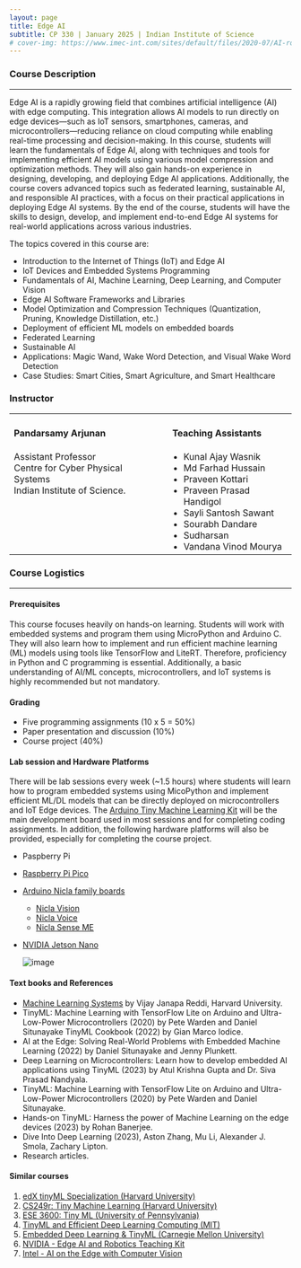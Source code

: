 ```yaml
---
layout: page
title: Edge AI
subtitle: CP 330 | January 2025 | Indian Institute of Science
# cover-img: https://www.imec-int.com/sites/default/files/2020-07/AI-roadmap--the-future-of-edge-AI.jpg
---
```


### Course Description  
---  
Edge AI is a rapidly growing field that combines artificial intelligence (AI) with edge computing. This integration allows AI models to run directly on edge devices—such as IoT sensors, smartphones, cameras, and microcontrollers—reducing reliance on cloud computing while enabling real-time processing and decision-making. In this course, students will learn the fundamentals of Edge AI, along with techniques and tools for implementing efficient AI models using various model compression and optimization methods. They will also gain hands-on experience in designing, developing, and deploying Edge AI applications. Additionally, the course covers advanced topics such as federated learning, sustainable AI, and responsible AI practices, with a focus on their practical applications in deploying Edge AI systems. By the end of the course, students will have the skills to design, develop, and implement end-to-end Edge AI systems for real-world applications across various industries.

The topics covered in this course are:
* Introduction to the Internet of Things (IoT) and Edge AI
* IoT Devices and Embedded Systems Programming
* Fundamentals of AI, Machine Learning, Deep Learning, and Computer Vision
* Edge AI Software Frameworks and Libraries
* Model Optimization and Compression Techniques (Quantization, Pruning, Knowledge Distillation, etc.)
* Deployment of efficient ML models on embedded boards
* Federated Learning
* Sustainable AI
* Applications: Magic Wand, Wake Word Detection, and Visual Wake Word Detection
* Case Studies: Smart Cities, Smart Agriculture, and Smart Healthcare


### Instructor


<table cellspacing="0" cellpadding="0" style="border-collapse: collapse; text-align: left; vertical-align: top; border: none;">
  <tr>
    <td style="padding-right: 20px; vertical-align: top; border: none;">
      <h4>Pandarsamy Arjunan</h4>
      Assistant Professor<br>
      Centre for Cyber Physical Systems<br>
      Indian Institute of Science.
    </td>
    <td style="vertical-align: top; border: none;">
      <h4>Teaching Assistants</h4>
      <ul style="margin: 0; padding-left: 20px;">
        <li>Kunal Ajay Wasnik</li>
        <li>Md Farhad Hussain</li>
        <li>Praveen Kottari</li>
        <li>Praveen Prasad Handigol</li>
        <li>Sayli Santosh Sawant</li>
        <li>Sourabh Dandare</li>
        <li>Sudharsan</li>
        <li>Vandana Vinod Mourya</li>        
      </ul>
    </td>
  </tr>
</table>


### Course Logistics
---

#### Prerequisites

This course focuses heavily on hands-on learning. Students will work with embedded systems and program them using MicroPython and Arduino C. They will also learn how to implement and run efficient machine learning (ML) models using tools like TensorFlow and LiteRT. Therefore, proficiency in Python and C programming is essential. Additionally, a basic understanding of AI/ML concepts, microcontrollers, and IoT systems is highly recommended but not mandatory.

#### Grading
- Five programming assignments (10 x 5 = 50%)
- Paper presentation and discussion (10%)
- Course project (40%)

#### Lab session and Hardware Platforms

There will be lab sessions every week (~1.5 hours) where students will learn how to program embedded systems using MicoPython and implement efficient ML/DL models that can be directly deployed on microcontrollers and IoT Edge devices. The [Arduino Tiny Machine Learning Kit](https://store.arduino.cc/products/arduino-tiny-machine-learning-kit) will be the main development board used in most sessions and for completing coding assignments. In addition, the following hardware platforms will also be provided, especially for completing the course project.
 - Paspberry Pi
 - [Raspberry Pi Pico](https://www.raspberrypi.com/products/raspberry-pi-pico/)
 - [Arduino Nicla family boards](https://www.arduino.cc/pro/hardware-nicla-family/)
   - [Nicla Vision](https://www.arduino.cc/pro/hardware-product-nicla-vision/)
   - [Nicla Voice](https://www.arduino.cc/pro/hardware-nicla-voice/)
   - [Nicla Sense ME](https://www.arduino.cc/pro/hardware-nicla-sense-me/)
 - [NVIDIA Jetson Nano](https://developer.nvidia.com/embedded/jetson-nano)
   
   ![image](https://github.com/user-attachments/assets/fc34e886-6c18-4e59-8c18-7c1e5fb7ce49)
  

#### Text books and References
 - [Machine Learning Systems](https://mlsysbook.ai/) by Vijay Janapa Reddi, Harvard University.
 - TinyML: Machine Learning with TensorFlow Lite on Arduino and Ultra-Low-Power Microcontrollers (2020) by Pete Warden and Daniel Situnayake TinyML Cookbook (2022) by Gian Marco Iodice.
 - AI at the Edge: Solving Real-World Problems with Embedded Machine Learning (2022) by Daniel Situnayake and Jenny Plunkett.
 - Deep Learning on Microcontrollers: Learn how to develop embedded AI applications using TinyML (2023) by Atul Krishna Gupta and Dr. Siva Prasad Nandyala.
 - TinyML: Machine Learning with TensorFlow Lite on Arduino and Ultra-Low-Power Microcontrollers (2020) by Pete Warden and Daniel Situnayake.
 - Hands-on TinyML: Harness the power of Machine Learning on the edge devices (2023) by Rohan Banerjee.
 - Dive Into Deep Learning (2023), Aston Zhang, Mu Li, Alexander J. Smola, Zachary Lipton.
 - Research articles.


#### Similar courses 
1. [edX tinyML Specialization (Harvard University)](https://www.edx.org/certificates/professional-certificate/harvardx-tiny-machine-learning)
2. [CS249r: Tiny Machine Learning (Harvard University)](https://sites.google.com/g.harvard.edu/tinyml/)
3. [ESE 3600: Tiny ML (University of Pennsylvania)](https://tinyml.seas.upenn.edu/)
4. [TinyML and Efficient Deep Learning Computing (MIT)](https://hanlab.mit.edu/courses/2024-fall-65940)
5. [Embedded Deep Learning & TinyML (Carnegie Mellon University)](https://z4ziad.github.io/mbed_dl_bak/mbed_dl/)
6. [NVIDIA - Edge AI and Robotics Teaching Kit](https://developer.nvidia.com/edge-ai-robotics-teaching-kit-syllabus)
7. [Intel - AI on the Edge with Computer Vision](https://www.intel.com/content/www/us/en/developer/topic-technology/artificial-intelligence/training/course-ai-on-the-edge-computer-vision.html)



